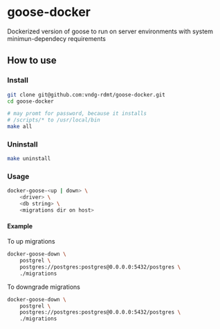 # goose-docker

Dockerized version of goose to run on server environments with
system minimun-dependecy requirements

## How to use

### Install
```sh
git clone git@github.com:vndg-rdmt/goose-docker.git
cd goose-docker

# may promt for password, because it installs
# /scripts/* to /usr/local/bin
make all
```

### Uninstall
```sh
make uninstall
```

### Usage

```sh
docker-goose-<up | down> \
    <driver> \
    <db string> \
    <migrations dir on host>
```

#### Example

To up migrations
```sh
docker-goose-down \
    postgrel \
    postgres://postgres:postgres@0.0.0.0:5432/postgres \
    ./migrations
```

To downgrade migrations
```sh
docker-goose-down \
    postgrel \
    postgres://postgres:postgres@0.0.0.0:5432/postgres \
    ./migrations
```
